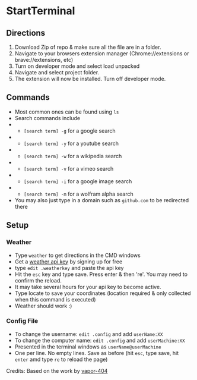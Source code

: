 # StartTerminal
## Directions
1. Download Zip of repo & make sure all the file are in a folder.
2. Navigate to your browsers extension manager (Chrome://extensions or brave://extensions, etc)
3. Turn on developer mode and select load unpacked
4. Navigate and select project folder.
5. The extension will now be installed. Turn off developer mode.

## Commands
- Most common ones can be found using `ls`
- Search commands include 
- - `[search term] -g` for a google search
- - `[search term] -y` for a youtube search
- - `[search term] -w` for a wikipedia search
- - `[search term] -v` for a vimeo search
- - `[search term] -i` for a google image search
- - `[search term] -m` for a wolfram alpha search
- You may also just type in a domain such as `github.com` to be redirected there

## Setup
### Weather
- Type `weather` to get directions in the CMD windows
- Get a [weather api key](https://openweathermap.org/appid) by signing up for free
- type `edit .weatherkey` and paste the api key
- Hit the `esc` key and type save. Press enter & then 're'. You may need to confirm the reload.
- It may take several hours for your api key to become active.
- Type locate to save your coordinates (location required & only collected when this command is executed)
- Weather should work :)
### Config File
- To change the username: `edit .config` and add `userName:XX`
- To change the computer name: `edit .config` and add `userMachine:XX`
- Presented in the terminal windows as `userName@userMachine`
- One per line. No empty lines. Save as before (hit `esc`, type save, hit `enter` amd type `re` to reload the page)

Credits: Based on the work by [vapor-404](https://github.com/vapor-404/vapor-404.github.io/tree/master/terminal)
